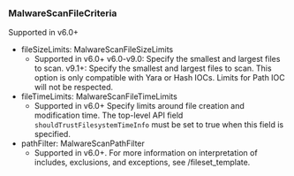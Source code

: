 ### MalwareScanFileCriteria
Supported in v6.0+

- fileSizeLimits: MalwareScanFileSizeLimits
  - Supported in v6.0+
v6.0-v9.0: Specify the smallest and largest files to scan.
v9.1+: Specify the smallest and largest files to scan. This option is only compatible with Yara or Hash IOCs. Limits for Path IOC will not be respected.
- fileTimeLimits: MalwareScanFileTimeLimits
  - Supported in v6.0+
Specify limits around file creation and modification time. The top-level API field `shouldTrustFilesystemTimeInfo` must be set to true when this field is specified.
- pathFilter: MalwareScanPathFilter
  - Supported in v6.0+. For more information on interpretation of includes, exclusions, and exceptions, see /fileset_template.
